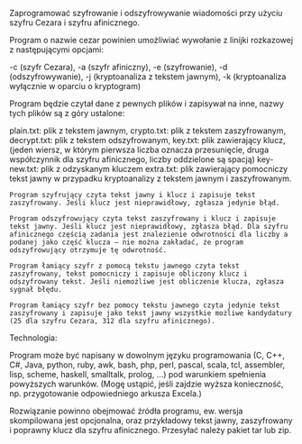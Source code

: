 Zaprogramować szyfrowanie i odszyfrowywanie wiadomości przy użyciu szyfru Cezara i szyfru afinicznego.

Program o nazwie cezar powinien umożliwiać wywołanie z linijki rozkazowej z następującymi opcjami:

-c (szyfr Cezara),
-a (szyfr afiniczny),
-e (szyfrowanie),
-d (odszyfrowywanie),
-j (kryptoanaliza z tekstem jawnym),
-k (kryptoanaliza wyłącznie w oparciu o kryptogram)

Program będzie czytał dane z pewnych plików i zapisywał na inne, nazwy tych plików są z góry ustalone:

plain.txt: plik z tekstem jawnym,
crypto.txt: plik z tekstem zaszyfrowanym,
decrypt.txt: plik z tekstem odszyfrowanym,
key.txt: plik zawierający klucz, (jeden wiersz, w którym pierwsza liczba oznacza przesunięcie, druga współczynnik dla szyfru afinicznego, liczby oddzielone są spacją)
key-new.txt: plik z odzyskanym kluczem
extra.txt: plik zawierający pomocniczy tekst jawny w przypadku kryptoanalizy z tekstem jawnym i zaszyfrowanym.

    Program szyfrujący czyta tekst jawny i klucz i zapisuje tekst zaszyfrowany. Jeśli klucz jest nieprawidłowy, zgłasza jedynie błąd.

    Program odszyfrowujący czyta tekst zaszyfrowany i klucz i zapisuje tekst jawny. Jeśli klucz jest nieprawidłowy, zgłasza błąd. Dla szyfru afinicznego częścią zadania jest znalezienie odwrotności dla liczby a podanej jako część klucza – nie można zakładać, że program odszyfrowujący otrzymuje tę odwrotność.

    Program łamiący szyfr z pomocą tekstu jawnego czyta tekst zaszyfrowany, tekst pomocniczy i zapisuje obliczony klucz i odszyfrowany tekst. Jeśli niemożliwe jest obliczenie klucza, zgłasza sygnał błędu.

    Program łamiący szyfr bez pomocy tekstu jawnego czyta jedynie tekst zaszyfrowany i zapisuje jako tekst jawny wszystkie możliwe kandydatury (25 dla szyfru Cezara, 312 dla szyfru afinicznego).

Technologia:

Program może być napisany w dowolnym języku programowania (C, C++, C#, Java, python, ruby, awk, bash, php, perl, pascal, scala, tcl, assembler, lisp, scheme, haskell, smalltalk, prolog, ...) pod warunkiem spełnienia powyższych warunków. (Mogę ustąpić, jeśli zajdzie wyższa konieczność, np. przygotowanie odpowiedniego arkusza Excela.)

Rozwiązanie powinno obejmować źródła programu, ew. wersja skompilowana jest opcjonalna, oraz przykładowy tekst jawny, zaszyfrowany i poprawny klucz dla szyfru afinicznego. Przesyłać należy pakiet tar lub zip.
